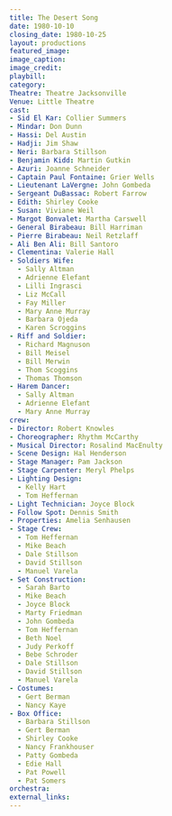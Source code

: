 ```yaml
---
title: The Desert Song
date: 1980-10-10
closing_date: 1980-10-25
layout: productions
featured_image:
image_caption:
image_credit:
playbill:
category:
Theatre: Theatre Jacksonville
Venue: Little Theatre
cast:
- Sid El Kar: Collier Summers
- Mindar: Don Dunn
- Hassi: Del Austin
- Hadji: Jim Shaw
- Neri: Barbara Stillson
- Benjamin Kidd: Martin Gutkin
- Azuri: Joanne Schneider
- Captain Paul Fontaine: Grier Wells
- Lieutenant LaVergne: John Gombeda
- Sergeant DuBassac: Robert Farrow
- Edith: Shirley Cooke
- Susan: Viviane Weil
- Margot Bonvalet: Martha Carswell
- General Birabeau: Bill Harriman
- Pierre Birabeau: Neil Retzlaff
- Ali Ben Ali: Bill Santoro
- Clementina: Valerie Hall
- Soldiers Wife:
  - Sally Altman
  - Adrienne Elefant
  - Lilli Ingrasci
  - Liz McCall
  - Fay Miller
  - Mary Anne Murray
  - Barbara Ojeda
  - Karen Scroggins
- Riff and Soldier:
  - Richard Magnuson
  - Bill Meisel
  - Bill Merwin
  - Thom Scoggins
  - Thomas Thomson
- Harem Dancer:
  - Sally Altman
  - Adrienne Elefant
  - Mary Anne Murray
crew:
- Director: Robert Knowles
- Choreographer: Rhythm McCarthy
- Musical Director: Rosalind MacEnulty
- Scene Design: Hal Henderson
- Stage Manager: Pam Jackson
- Stage Carpenter: Meryl Phelps
- Lighting Design:
  - Kelly Hart
  - Tom Heffernan
- Light Technician: Joyce Block
- Follow Spot: Dennis Smith
- Properties: Amelia Senhausen
- Stage Crew:
  - Tom Heffernan
  - Mike Beach
  - Dale Stillson
  - David Stillson
  - Manuel Varela
- Set Construction:
  - Sarah Barto
  - Mike Beach
  - Joyce Block
  - Marty Friedman
  - John Gombeda
  - Tom Heffernan
  - Beth Noel
  - Judy Perkoff
  - Bebe Schroder
  - Dale Stillson
  - David Stillson
  - Manuel Varela
- Costumes:
  - Gert Berman
  - Nancy Kaye
- Box Office:
  - Barbara Stillson
  - Gert Berman
  - Shirley Cooke
  - Nancy Frankhouser
  - Patty Gombeda
  - Edie Hall
  - Pat Powell
  - Pat Somers
orchestra:
external_links:
---
```


